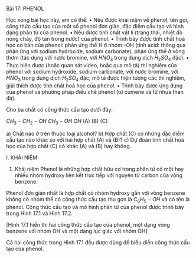 Bài 17: PHENOL

Học xong bài học này, em có thể:
• Nêu được khái niệm về phenol, tên gọi, công thức cấu tạo của một số phenol đơn giản, đặc điểm cấu tạo và hình dạng phân tử của phenol.
• Nêu được tính chất vật lí (trạng thái, nhiệt độ nóng chảy, độ tan trong nước) của phenol.
• Trình bày được tính chất hoá học cơ bản của phenol: phản ứng thế H ở nhóm –OH (tính acid: thông qua phản ứng với sodium hydroxide, sodium carbonate), phản ứng thế ở vòng thơm (tác dụng với nước bromine, với $HNO_3$ trong dung dịch $H_2SO_4$ đặc).
• Thực hiện được (hoặc quan sát video, hoặc qua mô tả) thí nghiệm của phenol với sodium hydroxide, sodium carbonate, với nước bromine, với $HNO_3$ trong dung dịch $H_2SO_4$ đặc; mô tả được hiện tượng các thí nghiệm, giải thích được tính chất hoá học của phenol.
• Trình bày được ứng dụng của phenol và phương pháp điều chế phenol (từ cumene và từ nhựa than đá).

Cho ba chất có công thức cấu tạo dưới đây:

$CH_3-CH_2-OH$    $CH_3-OH$    $OH$
    (A)             (B)         (C)

a) Chất nào ở trên thuộc loại alcohol?
b) Hợp chất (C) có những đặc điểm cấu tạo nào khác so với hai hợp chất (A) và (B)?
c) Dự đoán tính chất hoá học của hợp chất (C) có khác (A) và (B) hay không.

I. KHÁI NIỆM
1. Khái niệm
Phenol là những hợp chất hữu cơ trong phân tử có một hay nhiều nhóm hydroxy liên kết trực tiếp với nguyên tử carbon của vòng benzene.

Phenol đơn giản nhất là hợp chất có nhóm hydroxy gắn với vòng benzene không có nhóm thế có công thức cấu tạo thu gọn là $C_6H_5-OH$ và có tên là phenol. Công thức cấu tạo và mô hình phân tử của phenol được trình bày trong Hình 17.1 và Hình 17.2.

[Hình 17.1 hiển thị hai công thức cấu tạo của phenol, một dạng vòng benzene với nhóm OH và một dạng lục giác với nhóm OH]

Cả hai công thức trong Hình 17.1 đều được dùng để biểu diễn công thức cấu tạo của phenol.